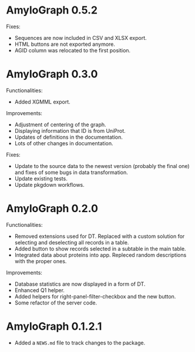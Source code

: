 # AmyloGraph 0.5.2

Fixes:

* Sequences are now included in CSV and XLSX export.
* HTML buttons are not exported anymore.
* AGID column was relocated to the first position.

# AmyloGraph 0.3.0

Functionalities:

* Added XGMML export.

Improvements:

* Adjustment of centering of the graph.
* Displaying information that ID is from UniProt.
* Updates of definitions in the documentation.
* Lots of other changes in documentation.

Fixes:

* Update to the source data to the newest version (probably the final one) and fixes of some bugs in data transformation.
* Update existing tests.
* Update pkgdown workflows.

# AmyloGraph 0.2.0

Functionalities:

* Removed extensions used for DT. Replaced with a custom solution for selecting and deselecting all records in a table.
* Added button to show records selected in a subtable in the main table.
* Integrated data about proteins into app. Repleced random descriptions with the proper ones.

Improvements:

* Database statistics are now displayed in a form of DT.
* Enhanced Q1 helper.
* Added helpers for right-panel-filter-checkbox and the new button.
* Some refactor of the server code.

# AmyloGraph 0.1.2.1

* Added a `NEWS.md` file to track changes to the package.
